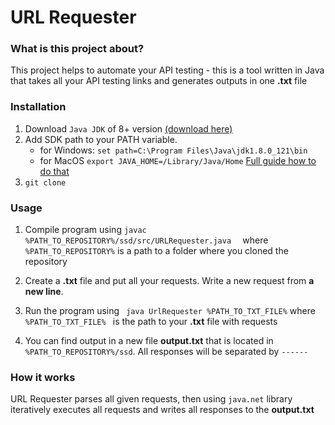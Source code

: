 # URL Requester
### What is this project about?
This project helps to automate your API testing - this is a  tool written in Java that takes all your API testing links and generates outputs in one **.txt** file
### Installation

1. Download `Java JDK` of 8+ version [(download here)](https://www.oracle.com/ru/java/technologies/javase-downloads.html)
2. Add SDK path to your PATH variable. 
    - for Windows: 
```set path=C:\Program Files\Java\jdk1.8.0_121\bin```
    - for MacOS
```export JAVA_HOME=/Library/Java/Home```
[Full guide how to do that](https://beginnersbook.com/2013/05/first-java-program/)
 2. `git clone`

### Usage

1. Compile program using 
`javac %PATH_TO_REPOSITORY%/ssd/src/URLRequester.java  ` 
where `%PATH_TO_REPOSITORY%` is a path to a folder where you cloned the repository

2. Create a **.txt** file and put all your requests. Write a new request from **a new line**.
3. Run the program using ` java UrlRequester %PATH_TO_TXT_FILE%` where `%PATH_TO_TXT_FILE% ` is the path to your **.txt** file with requests
4. You can find output in a new file **output.txt** that is located in `%PATH_TO_REPOSITORY%/ssd`. All responses will be separated by `------`


### How it works

URL Requester parses all given requests, then using `java.net` library iteratively executes all requests and writes all responses to the **output.txt**

